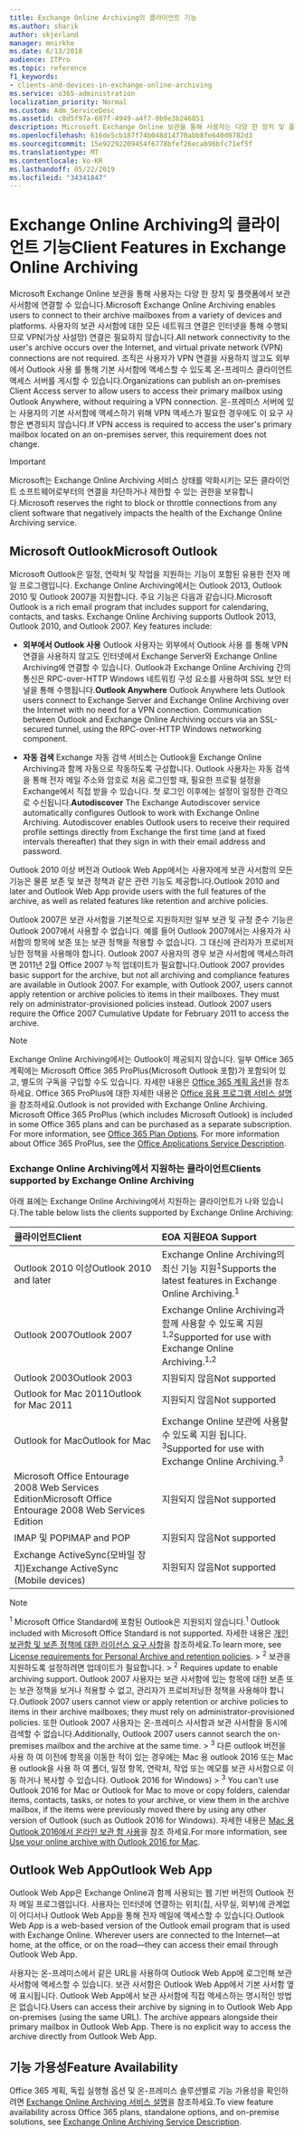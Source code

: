 ```yaml
---
title: Exchange Online Archiving의 클라이언트 기능
ms.author: sharik
author: skjerland
manager: mnirkhe
ms.date: 6/13/2018
audience: ITPro
ms.topic: reference
f1_keywords:
- clients-and-devices-in-exchange-online-archiving
ms.service: o365-administration
localization_priority: Normal
ms.custom: Adm_ServiceDesc
ms.assetid: c8d5f97a-607f-4949-a4f7-0b9e3b246851
description: Microsoft Exchange Online 보관을 통해 사용자는 다양 한 장치 및 플랫폼에서 보관 사서함에 연결할 수 있습니다. 사용자의 보관 사서함에 대한 모든 네트워크 연결은 인터넷을 통해 수행되므로 VPN(가상 사설망) 연결은 필요하지 않습니다. 조직은 사용자가 VPN 연결을 사용하지 않고도 외부에서 Outlook 사용 를 통해 기본 사서함에 액세스할 수 있도록 온-프레미스 클라이언트 액세스 서버를 게시할 수 있습니다. 온-프레미스 서버에 있는 사용자의 기본 사서함에 액세스하기 위해 VPN 액세스가 필요한 경우에도 이 요구 사항은 변경되지 않습니다.
ms.openlocfilehash: 616de5cb187f74b048d14770abb8fe640d0782d3
ms.sourcegitcommit: 15e92292209454f6778bfef26ecab96bfc71ef5f
ms.translationtype: MT
ms.contentlocale: ko-KR
ms.lasthandoff: 05/22/2019
ms.locfileid: "34341847"
---
```

# <a name="client-features-in-exchange-online-archiving"></a><span data-ttu-id="71f34-106">Exchange Online Archiving의 클라이언트 기능</span><span class="sxs-lookup"><span data-stu-id="71f34-106">Client Features in Exchange Online Archiving</span></span>

<span data-ttu-id="71f34-107">Microsoft Exchange Online 보관을 통해 사용자는 다양 한 장치 및 플랫폼에서 보관 사서함에 연결할 수 있습니다.</span><span class="sxs-lookup"><span data-stu-id="71f34-107">Microsoft Exchange Online Archiving enables users to connect to their archive mailboxes from a variety of devices and platforms.</span></span> <span data-ttu-id="71f34-108">사용자의 보관 사서함에 대한 모든 네트워크 연결은 인터넷을 통해 수행되므로 VPN(가상 사설망) 연결은 필요하지 않습니다.</span><span class="sxs-lookup"><span data-stu-id="71f34-108">All network connectivity to the user's archive occurs over the Internet, and virtual private network (VPN) connections are not required.</span></span> <span data-ttu-id="71f34-109">조직은 사용자가 VPN 연결을 사용하지 않고도 외부에서 Outlook 사용 를 통해 기본 사서함에 액세스할 수 있도록 온-프레미스 클라이언트 액세스 서버를 게시할 수 있습니다.</span><span class="sxs-lookup"><span data-stu-id="71f34-109">Organizations can publish an on-premises Client Access server to allow users to access their primary mailbox using Outlook Anywhere, without requiring a VPN connection.</span></span> <span data-ttu-id="71f34-110">온-프레미스 서버에 있는 사용자의 기본 사서함에 액세스하기 위해 VPN 액세스가 필요한 경우에도 이 요구 사항은 변경되지 않습니다.</span><span class="sxs-lookup"><span data-stu-id="71f34-110">If VPN access is required to access the user's primary mailbox located on an on-premises server, this requirement does not change.</span></span>
  
> [!IMPORTANT]
> <span data-ttu-id="71f34-111">Microsoft는 Exchange Online Archiving 서비스 상태를 악화시키는 모든 클라이언트 소프트웨어로부터의 연결을 차단하거나 제한할 수 있는 권한을 보유합니다.</span><span class="sxs-lookup"><span data-stu-id="71f34-111">Microsoft reserves the right to block or throttle connections from any client software that negatively impacts the health of the Exchange Online Archiving service.</span></span> 
  
## <a name="microsoft-outlook"></a><span data-ttu-id="71f34-112">Microsoft Outlook</span><span class="sxs-lookup"><span data-stu-id="71f34-112">Microsoft Outlook</span></span>

<span data-ttu-id="71f34-p103">Microsoft Outlook은 일정, 연락처 및 작업을 지원하는 기능이 포함된 유용한 전자 메일 프로그램입니다. Exchange Online Archiving에서는 Outlook 2013, Outlook 2010 및 Outlook 2007을 지원합니다. 주요 기능은 다음과 같습니다.</span><span class="sxs-lookup"><span data-stu-id="71f34-p103">Microsoft Outlook is a rich email program that includes support for calendaring, contacts, and tasks. Exchange Online Archiving supports Outlook 2013, Outlook 2010, and Outlook 2007. Key features include:</span></span>
  
- <span data-ttu-id="71f34-p104">**외부에서 Outlook 사용** Outlook 사용자는 외부에서 Outlook 사용 를 통해 VPN 연결을 사용하지 않고도 인터넷에서 Exchange Server와 Exchange Online Archiving에 연결할 수 있습니다. Outlook과 Exchange Online Archiving 간의 통신은 RPC-over-HTTP Windows 네트워킹 구성 요소를 사용하여 SSL 보안 터널을 통해 수행됩니다.</span><span class="sxs-lookup"><span data-stu-id="71f34-p104">**Outlook Anywhere** Outlook Anywhere lets Outlook users connect to Exchange Server and Exchange Online Archiving over the Internet with no need for a VPN connection. Communication between Outlook and Exchange Online Archiving occurs via an SSL-secured tunnel, using the RPC-over-HTTP Windows networking component.</span></span> 
    
- <span data-ttu-id="71f34-p105">**자동 검색** Exchange 자동 검색 서비스는 Outlook을 Exchange Online Archiving과 함께 자동으로 작동하도록 구성합니다. Outlook 사용자는 자동 검색을 통해 전자 메일 주소와 암호로 처음 로그인할 때, 필요한 프로필 설정을 Exchange에서 직접 받을 수 있습니다. 첫 로그인 이후에는 설정이 일정한 간격으로 수신됩니다.</span><span class="sxs-lookup"><span data-stu-id="71f34-p105">**Autodiscover** The Exchange Autodiscover service automatically configures Outlook to work with Exchange Online Archiving. Autodiscover enables Outlook users to receive their required profile settings directly from Exchange the first time (and at fixed intervals thereafter) that they sign in with their email address and password.</span></span> 
    
<span data-ttu-id="71f34-120">Outlook 2010 이상 버전과 Outlook Web App에서는 사용자에게 보관 사서함의 모든 기능은 물론 보존 및 보관 정책과 같은 관련 기능도 제공합니다.</span><span class="sxs-lookup"><span data-stu-id="71f34-120">Outlook 2010 and later and Outlook Web App provide users with the full features of the archive, as well as related features like retention and archive policies.</span></span>
  
<span data-ttu-id="71f34-p106">Outlook 2007은 보관 사서함을 기본적으로 지원하지만 일부 보관 및 규정 준수 기능은 Outlook 2007에서 사용할 수 없습니다. 예를 들어 Outlook 2007에서는 사용자가 사서함의 항목에 보존 또는 보관 정책을 적용할 수 없습니다. 그 대신에 관리자가 프로비저닝한 정책을 사용해야 합니다. Outlook 2007 사용자의 경우 보관 사서함에 액세스하려면 2011년 2월 Office 2007 누적 업데이트가 필요합니다.</span><span class="sxs-lookup"><span data-stu-id="71f34-p106">Outlook 2007 provides basic support for the archive, but not all archiving and compliance features are available in Outlook 2007. For example, with Outlook 2007, users cannot apply retention or archive policies to items in their mailboxes. They must rely on administrator-provisioned policies instead. Outlook 2007 users require the Office 2007 Cumulative Update for February 2011 to access the archive.</span></span>
  
> [!NOTE]
> <span data-ttu-id="71f34-p107">Exchange Online Archiving에서는 Outlook이 제공되지 않습니다. 일부 Office 365 계획에는 Microsoft Office 365 ProPlus(Microsoft Outlook 포함)가 포함되어 있고, 별도의 구독을 구입할 수도 있습니다. 자세한 내용은 [Office 365 계획 옵션](../office-365-platform-service-description/office-365-plan-options.md)을 참조하세요. Office 365 ProPlus에 대한 자세한 내용은 [Office 응용 프로그램 서비스 설명](../office-applications-service-description/office-applications-service-description.md)을 참조하세요.</span><span class="sxs-lookup"><span data-stu-id="71f34-p107">Outlook is not provided with Exchange Online Archiving. Microsoft Office 365 ProPlus (which includes Microsoft Outlook) is included in some Office 365 plans and can be purchased as a separate subscription. For more information, see [Office 365 Plan Options](../office-365-platform-service-description/office-365-plan-options.md). For more information about Office 365 ProPlus, see the [Office Applications Service Description](../office-applications-service-description/office-applications-service-description.md).</span></span> 
  
### <a name="clients-supported-by-exchange-online-archiving"></a><span data-ttu-id="71f34-129">Exchange Online Archiving에서 지원하는 클라이언트</span><span class="sxs-lookup"><span data-stu-id="71f34-129">Clients supported by Exchange Online Archiving</span></span>

<span data-ttu-id="71f34-130">아래 표에는 Exchange Online Archiving에서 지원하는 클라이언트가 나와 있습니다.</span><span class="sxs-lookup"><span data-stu-id="71f34-130">The table below lists the clients supported by Exchange Online Archiving:</span></span>
  
|<span data-ttu-id="71f34-131">**클라이언트**</span><span class="sxs-lookup"><span data-stu-id="71f34-131">**Client**</span></span>|<span data-ttu-id="71f34-132">**EOA 지원**</span><span class="sxs-lookup"><span data-stu-id="71f34-132">**EOA Support**</span></span>|
|:-----|:-----|
|<span data-ttu-id="71f34-133">Outlook 2010 이상</span><span class="sxs-lookup"><span data-stu-id="71f34-133">Outlook 2010 and later</span></span>  <br/> |<span data-ttu-id="71f34-134">Exchange Online Archiving의 최신 기능 지원<sup>1</sup></span><span class="sxs-lookup"><span data-stu-id="71f34-134">Supports the latest features in Exchange Online Archiving.<sup>1</sup></span></span> <br/> |
|<span data-ttu-id="71f34-135">Outlook 2007</span><span class="sxs-lookup"><span data-stu-id="71f34-135">Outlook 2007</span></span>  <br/> |<span data-ttu-id="71f34-136">Exchange Online Archiving과 함께 사용할 수 있도록 지원<sup>1,2</sup></span><span class="sxs-lookup"><span data-stu-id="71f34-136">Supported for use with Exchange Online Archiving.<sup>1,2</sup></span></span> <br/> |
|<span data-ttu-id="71f34-137">Outlook 2003</span><span class="sxs-lookup"><span data-stu-id="71f34-137">Outlook 2003</span></span>  <br/> |<span data-ttu-id="71f34-138">지원되지 않음</span><span class="sxs-lookup"><span data-stu-id="71f34-138">Not supported</span></span>  <br/> |
|<span data-ttu-id="71f34-139">Outlook for Mac 2011</span><span class="sxs-lookup"><span data-stu-id="71f34-139">Outlook for Mac 2011</span></span>  <br/> |<span data-ttu-id="71f34-140">지원되지 않음</span><span class="sxs-lookup"><span data-stu-id="71f34-140">Not supported</span></span>  <br/> |
|<span data-ttu-id="71f34-141">Outlook for Mac</span><span class="sxs-lookup"><span data-stu-id="71f34-141">Outlook for Mac</span></span>  <br/> |<span data-ttu-id="71f34-142">Exchange Online 보관에 사용할 수 있도록 지원 됩니다. <sup>3</sup></span><span class="sxs-lookup"><span data-stu-id="71f34-142">Supported for use with Exchange Online Archiving.<sup>3</sup></span></span> <br/> |
|<span data-ttu-id="71f34-143">Microsoft Office Entourage 2008 Web Services Edition</span><span class="sxs-lookup"><span data-stu-id="71f34-143">Microsoft Office Entourage 2008 Web Services Edition</span></span>  <br/> |<span data-ttu-id="71f34-144">지원되지 않음</span><span class="sxs-lookup"><span data-stu-id="71f34-144">Not supported</span></span>  <br/> |
|<span data-ttu-id="71f34-145">IMAP 및 POP</span><span class="sxs-lookup"><span data-stu-id="71f34-145">IMAP and POP</span></span>  <br/> |<span data-ttu-id="71f34-146">지원되지 않음</span><span class="sxs-lookup"><span data-stu-id="71f34-146">Not supported</span></span>  <br/> |
|<span data-ttu-id="71f34-147">Exchange ActiveSync(모바일 장치)</span><span class="sxs-lookup"><span data-stu-id="71f34-147">Exchange ActiveSync (Mobile devices)</span></span>  <br/> |<span data-ttu-id="71f34-148">지원되지 않음</span><span class="sxs-lookup"><span data-stu-id="71f34-148">Not supported</span></span>  <br/> |
   
> [!NOTE]
> <span data-ttu-id="71f34-149"><sup>1</sup> Microsoft Office Standard에 포함된 Outlook은 지원되지 않습니다.</span><span class="sxs-lookup"><span data-stu-id="71f34-149"><sup>1</sup> Outlook included with Microsoft Office Standard is not supported.</span></span> <span data-ttu-id="71f34-150">자세한 내용은 [개인 보관함 및 보존 정책에 대한 라이선스 요구 사항](https://go.microsoft.com/fwlink/?LinkId=389396)을 참조하세요.</span><span class="sxs-lookup"><span data-stu-id="71f34-150">To learn more, see [License requirements for Personal Archive and retention policies](https://go.microsoft.com/fwlink/?LinkId=389396).</span></span><span data-ttu-id="71f34-151"> > <sup>2</sup> 보관을 지원하도록 설정하려면 업데이트가 필요합니다.</span><span class="sxs-lookup"><span data-stu-id="71f34-151"> > <sup>2</sup> Requires update to enable archiving support.</span></span> <span data-ttu-id="71f34-152">Outlook 2007 사용자는 보관 사서함에 있는 항목에 대한 보존 또는 보관 정책을 보거나 적용할 수 없고, 관리자가 프로비저닝한 정책을 사용해야 합니다.</span><span class="sxs-lookup"><span data-stu-id="71f34-152">Outlook 2007 users cannot view or apply retention or archive policies to items in their archive mailboxes; they must rely on administrator-provisioned policies.</span></span> <span data-ttu-id="71f34-153">또한 Outlook 2007 사용자는 온-프레미스 사서함과 보관 사서함을 동시에 검색할 수 없습니다.</span><span class="sxs-lookup"><span data-stu-id="71f34-153">Additionally, Outlook 2007 users cannot search the on-premises mailbox and the archive at the same time.</span></span><span data-ttu-id="71f34-154"> > <sup>3</sup> 다른 outlook 버전을 사용 하 여 이전에 항목을 이동한 적이 있는 경우에는 Mac 용 outlook 2016 또는 Mac 용 outlook을 사용 하 여 폴더, 일정 항목, 연락처, 작업 또는 메모를 보관 사서함으로 이동 하거나 복사할 수 있습니다. Outlook 2016 for Windows)</span><span class="sxs-lookup"><span data-stu-id="71f34-154"> > <sup>3</sup> You can't use Outlook 2016 for Mac or Outlook for Mac to move or copy folders, calendar items, contacts, tasks, or notes to your archive, or view them in the archive mailbox, if the items were previously moved there by using any other version of Outlook (such as Outlook 2016 for Windows).</span></span> <span data-ttu-id="71f34-155">자세한 내용은 [Mac 용 Outlook 2016에서 온라인 보관 함 사용](https://support.office.com/en-us/article/Use-your-online-archive-with-Outlook-2016-for-Mac-45b8439c-2982-4b6b-9097-eed71dbfe238)을 참조 하세요.</span><span class="sxs-lookup"><span data-stu-id="71f34-155">For more information, see [Use your online archive with Outlook 2016 for Mac](https://support.office.com/en-us/article/Use-your-online-archive-with-Outlook-2016-for-Mac-45b8439c-2982-4b6b-9097-eed71dbfe238).</span></span> 
  
## <a name="outlook-web-app"></a><span data-ttu-id="71f34-156">Outlook Web App</span><span class="sxs-lookup"><span data-stu-id="71f34-156">Outlook Web App</span></span>

<span data-ttu-id="71f34-p109">Outlook Web App은 Exchange Online과 함께 사용되는 웹 기반 버전의 Outlook 전자 메일 프로그램입니다. 사용자는 인터넷에 연결하는 위치(집, 사무실, 외부)에 관계없이 어디서나 Outlook Web App을 통해 전자 메일에 액세스할 수 있습니다.</span><span class="sxs-lookup"><span data-stu-id="71f34-p109">Outlook Web App is a web-based version of the Outlook email program that is used with Exchange Online. Wherever users are connected to the Internet—at home, at the office, or on the road—they can access their email through Outlook Web App.</span></span>
  
<span data-ttu-id="71f34-p110">사용자는 온-프레미스에서 같은 URL을 사용하여 Outlook Web App에 로그인해 보관 사서함에 액세스할 수 있습니다. 보관 사서함은 Outlook Web App에서 기본 사서함 옆에 표시됩니다. Outlook Web App에서 보관 사서함에 직접 액세스하는 명시적인 방법은 없습니다.</span><span class="sxs-lookup"><span data-stu-id="71f34-p110">Users can access their archive by signing in to Outlook Web App on-premises (using the same URL). The archive appears alongside their primary mailbox in Outlook Web App. There is no explicit way to access the archive directly from Outlook Web App.</span></span>
  
## <a name="feature-availability"></a><span data-ttu-id="71f34-162">기능 가용성</span><span class="sxs-lookup"><span data-stu-id="71f34-162">Feature Availability</span></span>

<span data-ttu-id="71f34-163">Office 365 계획, 독립 실행형 옵션 및 온-프레미스 솔루션별로 기능 가용성을 확인하려면 [Exchange Online Archiving 서비스 설명](exchange-online-archiving-service-description.md)을 참조하세요.</span><span class="sxs-lookup"><span data-stu-id="71f34-163">To view feature availability across Office 365 plans, standalone options, and on-premise solutions, see [Exchange Online Archiving Service Description](exchange-online-archiving-service-description.md).</span></span>
  

